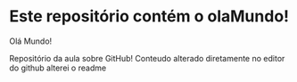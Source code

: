 # Este repositório contém o olaMundo!
Olá Mundo!

Repositório da aula sobre GitHub!
Conteudo alterado diretamente no editor do github alterei o readme
 
